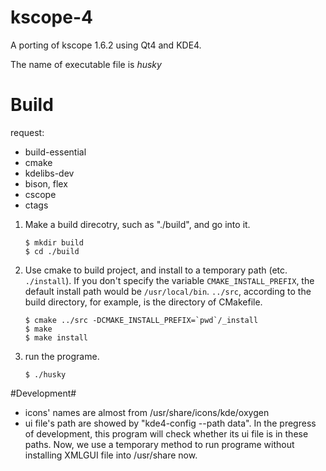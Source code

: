# kscope-4 #

A porting of kscope 1.6.2 using Qt4 and KDE4.

The name of executable file is *husky*

# Build #

request:
- build-essential
- cmake
- kdelibs-dev
- bison, flex
- cscope
- ctags

1. Make a build direcotry, such as "./build", and go into it.
    ```shell
    $ mkdir build
    $ cd ./build
    ```

2. Use cmake to build project, and install to a temporary path (etc. `./install`). 
   If you don't specify the variable `CMAKE_INSTALL_PREFIX`, the default install
   path would be `/usr/local/bin`.
   `../src`, according to the build directory, for example, is the directory of
   CMakefile.
    ```shell
    $ cmake ../src -DCMAKE_INSTALL_PREFIX=`pwd`/_install
    $ make
    $ make install
    ```
    
3. run the programe.
    ```shell
    $ ./husky
    ```

#Development#

- icons' names are almost from /usr/share/icons/kde/oxygen
- ui file's path are showed by "kde4-config --path data".
  In the pregress of development, this program will check whether its ui file is in these paths.
  Now, we use a temporary method to run programe without installing XMLGUI file into /usr/share now.
